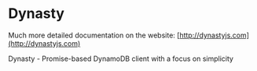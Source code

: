 Dynasty
=======

Much more detailed documentation on the website: [http://dynastyjs.com](http://dynastyjs.com)

Dynasty - Promise-based DynamoDB client with a focus on simplicity
